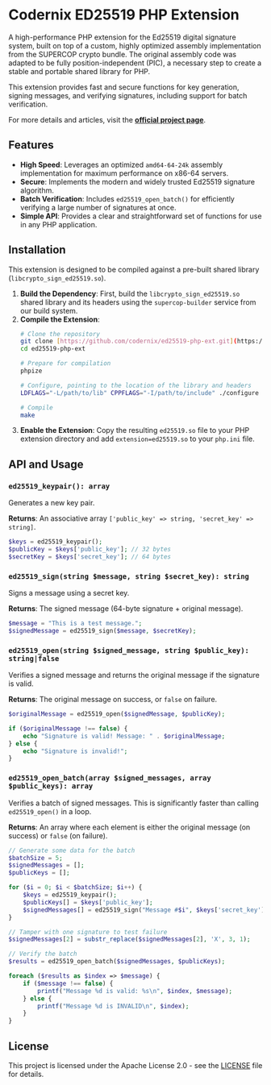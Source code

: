 # Codernix ED25519 PHP Extension

A high-performance PHP extension for the Ed25519 digital signature system, built on top of a custom, highly optimized assembly implementation from the SUPERCOP crypto bundle. The original assembly code was adapted to be fully position-independent (PIC), a necessary step to create a stable and portable shared library for PHP.


This extension provides fast and secure functions for key generation, signing messages, and verifying signatures, including support for batch verification.

For more details and articles, visit the **[official project page](https://codernix.com/open-source/cryptography/ed25519-php-extension/)**.
## Features

* **High Speed**: Leverages an optimized `amd64-64-24k` assembly implementation for maximum performance on x86-64 servers.
* **Secure**: Implements the modern and widely trusted Ed25519 signature algorithm.
* **Batch Verification**: Includes `ed25519_open_batch()` for efficiently verifying a large number of signatures at once.
* **Simple API**: Provides a clear and straightforward set of functions for use in any PHP application.

## Installation

This extension is designed to be compiled against a pre-built shared library (`libcrypto_sign_ed25519.so`).

1. **Build the Dependency**: First, build the `libcrypto_sign_ed25519.so` shared library and its headers using the `supercop-builder` service from our build system.
2. **Compile the Extension**:
   ```bash
   # Clone the repository
   git clone [https://github.com/codernix/ed25519-php-ext.git](https://github.com/codernix/ed25519-php-ext.git)
   cd ed25519-php-ext
   
   # Prepare for compilation
   phpize
   
   # Configure, pointing to the location of the library and headers
   LDFLAGS="-L/path/to/lib" CPPFLAGS="-I/path/to/include" ./configure
   
   # Compile
   make
   ```
3. **Enable the Extension**: Copy the resulting `ed25519.so` file to your PHP extension directory and add `extension=ed25519.so` to your `php.ini` file.

## API and Usage

### `ed25519_keypair(): array`

Generates a new key pair.

**Returns**: An associative array `['public_key' => string, 'secret_key' => string]`.

```php
$keys = ed25519_keypair();
$publicKey = $keys['public_key']; // 32 bytes
$secretKey = $keys['secret_key']; // 64 bytes
```

### `ed25519_sign(string $message, string $secret_key): string`

Signs a message using a secret key.

**Returns**: The signed message (64-byte signature + original message).

```php
$message = "This is a test message.";
$signedMessage = ed25519_sign($message, $secretKey);
```

### `ed25519_open(string $signed_message, string $public_key): string|false`

Verifies a signed message and returns the original message if the signature is valid.

**Returns**: The original message on success, or `false` on failure.

```php
$originalMessage = ed25519_open($signedMessage, $publicKey);

if ($originalMessage !== false) {
    echo "Signature is valid! Message: " . $originalMessage;
} else {
    echo "Signature is invalid!";
}
```

### `ed25519_open_batch(array $signed_messages, array $public_keys): array`

Verifies a batch of signed messages. This is significantly faster than calling `ed25519_open()` in a loop.

**Returns**: An array where each element is either the original message (on success) or `false` (on failure).

```php
// Generate some data for the batch
$batchSize = 5;
$signedMessages = [];
$publicKeys = [];

for ($i = 0; $i < $batchSize; $i++) {
    $keys = ed25519_keypair();
    $publicKeys[] = $keys['public_key'];
    $signedMessages[] = ed25519_sign("Message #$i", $keys['secret_key']);
}

// Tamper with one signature to test failure
$signedMessages[2] = substr_replace($signedMessages[2], 'X', 3, 1);

// Verify the batch
$results = ed25519_open_batch($signedMessages, $publicKeys);

foreach ($results as $index => $message) {
    if ($message !== false) {
        printf("Message %d is valid: %s\n", $index, $message);
    } else {
        printf("Message %d is INVALID\n", $index);
    }
}
```

## License

This project is licensed under the Apache License 2.0 - see the [LICENSE](LICENSE) file for details.
